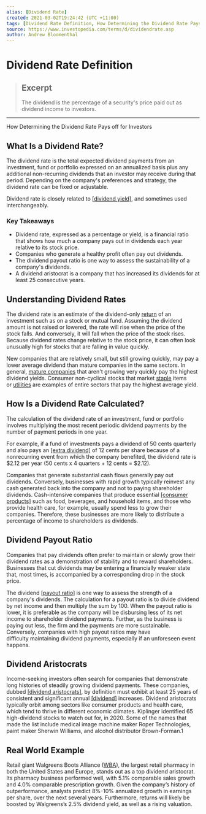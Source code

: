 ```yaml
---
alias: [Dividend Rate]
created: 2021-03-02T19:24:42 (UTC +11:00)
tags: [Dividend Rate Definition, How Determining the Dividend Rate Pays off for Investors]
source: https://www.investopedia.com/terms/d/dividendrate.asp
author: Andrew Bloomenthal
---
```


# Dividend Rate Definition

> ## Excerpt
> The dividend is the percentage of a security's price paid out as dividend income to investors.

---

How Determining the Dividend Rate Pays off for Investors
## What Is a Dividend Rate?

The dividend rate is the total expected dividend payments from an investment, fund or portfolio expressed on an annualized basis plus any additional non-recurring dividends that an investor may receive during that period. Depending on the company's preferences and strategy, the dividend rate can be fixed or adjustable.

Dividend rate is closely related to [[dividend yield]](https://www.investopedia.com/terms/d/dividendyield.asp), and sometimes used interchangeably.

### Key Takeaways

-   Dividend rate, expressed as a percentage or yield, is a financial ratio that shows how much a company pays out in dividends each year relative to its stock price.
-   Companies who generate a healthy profit often pay out dividends.
-   The dividend payout ratio is one way to assess the sustainability of a company's dividends.
-   A dividend aristocrat is a company that has increased its dividends for at least 25 consecutive years.

## Understanding Dividend Rates

The dividend rate is an estimate of the dividend-only [return](https://www.investopedia.com/terms/r/return.asp) of an investment such as on a stock or mutual fund. Assuming the dividend amount is not raised or lowered, the rate will rise when the price of the stock falls. And conversely, it will fall when the price of the stock rises. Because dividend rates change relative to the stock price, it can often look unusually high for stocks that are falling in value quickly.

New companies that are relatively small, but still growing quickly, may pay a lower average dividend than mature companies in the same sectors. In general, [mature companies](https://www.investopedia.com/terms/m/mature-firm.asp) that aren't growing very quickly pay the highest dividend yields. Consumer non-cyclical stocks that market [staple](https://www.investopedia.com/terms/c/consumerstaples.asp) items or [utilities](https://www.investopedia.com/terms/u/utilities_sector.asp) are examples of entire sectors that pay the highest average yield.

## How Is a Dividend Rate Calculated?

The calculation of the dividend rate of an investment, fund or portfolio involves multiplying the most recent periodic dividend payments by the number of payment periods in one year.

For example, if a fund of investments pays a dividend of 50 cents quarterly and also pays an [[extra dividend]](https://www.investopedia.com/terms/e/extradividend.asp) of 12 cents per share because of a nonrecurring event from which the company benefited, the dividend rate is $2.12 per year (50 cents x 4 quarters + 12 cents = $2.12).

Companies that generate substantial cash flows generally pay out dividends. Conversely, businesses with rapid growth typically reinvest any cash generated back into the company and not to paying shareholder dividends. Cash-intensive companies that produce essential [[consumer products]](https://www.investopedia.com/terms/c/consumerstaples.asp) such as food, beverages, and household items, and those who provide health care, for example, usually spend less to grow their companies. Therefore, these businesses are more likely to distribute a percentage of income to shareholders as dividends.

## Dividend Payout Ratio

Companies that pay dividends often prefer to maintain or slowly grow their dividend rates as a demonstration of stability and to reward shareholders. Businesses that cut dividends may be entering a financially weaker state that, most times, is accompanied by a corresponding drop in the stock price.

The dividend [[payout ratio]](https://www.investopedia.com/terms/p/payoutratio.asp) is one way to assess the strength of a company's dividends. The calculation for a payout ratio is to divide dividend by net income and then multiply the sum by 100. When the payout ratio is lower, it is preferable as the company will be disbursing less of its net income to shareholder dividend payments. Further, as the business is paying out less, the firm and the payments are more sustainable. Conversely, companies with high payout ratios may have difficulty maintaining dividend payments, especially if an unforeseen event happens.

## Dividend Aristocrats

Income-seeking investors often search for companies that demonstrate long histories of steadily growing dividend payments. These companies, dubbed [[dividend aristocrats]](https://www.investopedia.com/terms/d/dividend-aristocrat.asp), by definition must exhibit at least 25 years of consistent and significant annual [[dividend]](https://www.investopedia.com/terms/d/dividend.asp) increases. Dividend aristocrats typically orbit among sectors like consumer products and health care, which tend to thrive in different economic climates. Kiplinger identified 65 high-dividend stocks to watch out for, in 2020. Some of the names that made the list include medical image machine maker Roper Technologies, paint maker Sherwin Williams, and alcohol distributor Brown-Forman.1

## Real World Example

Retail giant Walgreens Boots Alliance ([WBA](https://www.investopedia.com/markets/quote?tvwidgetsymbol=wba)), the largest retail pharmacy in both the United States and Europe, stands out as a top dividend aristocrat. Its pharmacy business performed well, with 5.1% comparable sales growth and 4.0% comparable prescription growth. Given the company’s history of outperformance, analysts predict 8%-10% annualized growth in earnings per share, over the next several years. Furthermore, returns will likely be boosted by Walgreens’s 2.5% dividend yield, as well as a rising valuation.
